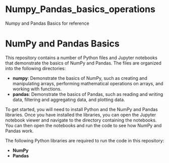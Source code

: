 # Numpy_Pandas_basics_operations
Numpy and Pandas Basics for reference
<!DOCTYPE html>
<html lang="en">
<head>
  <meta charset="UTF-8">
  <meta name="viewport" content="width=device-width, initial-scale=1.0">

</head>
<body>
  <h1>NumPy and Pandas Basics</h1>
  <p>This repository contains a number of Python files and Jupyter notebooks that demonstrate the basics of NumPy and Pandas. The files are organized into the following directories:</p>
  <ul>
    <li><strong>numpy</strong>: Demonstrate the basics of NumPy, such as creating and manipulating arrays, performing mathematical operations on arrays, and working with functions.</li>
    <li><strong>pandas</strong>: Demonstrate the basics of Pandas, such as reading and writing data, filtering and aggregating data, and plotting data.</li>
  </ul>
  <p>To get started, you will need to install Python and the NumPy and Pandas libraries. Once you have installed the libraries, you can open the Jupyter notebook viewer and navigate to the directory containing the notebooks. You can then open the notebooks and run the code to see how NumPy and Pandas work.</p>
  <p>The following Python libraries are required to run the code in this repository:</p>
  <ul>
    <li><strong>NumPy</strong></li>
    <li><strong>Pandas</strong></li>
  </ul>
<!--   <p>This repository is licensed under the MIT License.</p>
  <p>If you have any questions about this repository, please contact the author at <a href="mailto:[email protected]">[email protected]</a>.</p> -->
</body>
</html>
